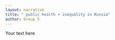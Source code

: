 ```yaml
---
layout: narrative
title: " public health + inequality in Russia"
author: Group 5
---
```

Your text here